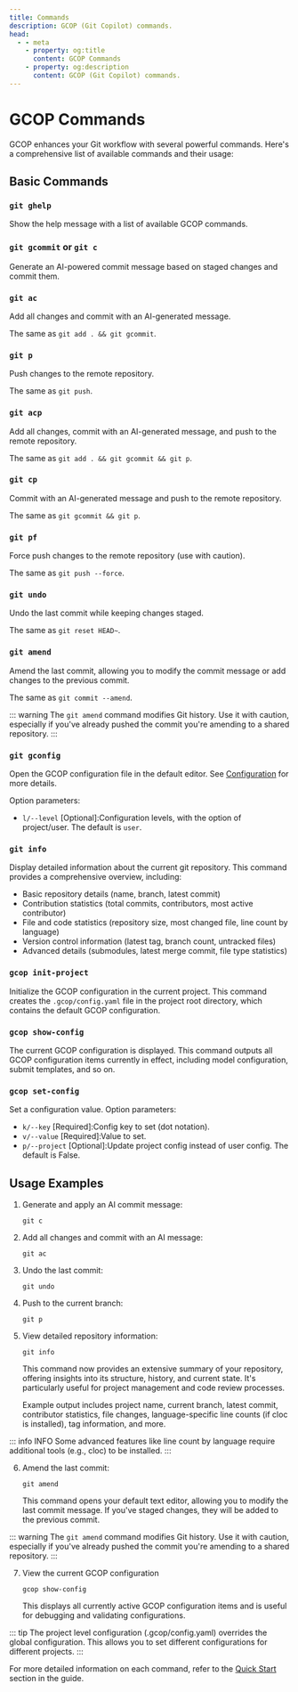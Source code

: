```yaml
---
title: Commands
description: GCOP (Git Copilot) commands.
head:
  - - meta
    - property: og:title
      content: GCOP Commands
    - property: og:description
      content: GCOP (Git Copilot) commands.
---
```


# GCOP Commands

GCOP enhances your Git workflow with several powerful commands. Here's a comprehensive list of available commands and their usage:

## Basic Commands

### `git ghelp`

Show the help message with a list of available GCOP commands.

### `git gcommit` or `git c`

Generate an AI-powered commit message based on staged changes and commit them.

### `git ac`

Add all changes and commit with an AI-generated message.

The same as `git add . && git gcommit`.

### `git p`

Push changes to the remote repository.

The same as `git push`.

### `git acp`

Add all changes, commit with an AI-generated message, and push to the remote repository.

The same as `git add . && git gcommit && git p`.

### `git cp`

Commit with an AI-generated message and push to the remote repository.

The same as `git gcommit && git p`.

### `git pf`

Force push changes to the remote repository (use with caution).

The same as `git push --force`.

### `git undo`

Undo the last commit while keeping changes staged.

The same as `git reset HEAD~`.

### `git amend`

Amend the last commit, allowing you to modify the commit message or add changes to the previous commit.

The same as `git commit --amend`.

::: warning
The `git amend` command modifies Git history. Use it with caution, especially if you've already pushed the commit you're amending to a shared repository.
:::

### `git gconfig`

Open the GCOP configuration file in the default editor. See [Configuration](/guide/configuration) for more details.

Option parameters:

- `l/--level` [Optional]:Configuration levels, with the option of project/user. The default is `user`.

### `git info`

Display detailed information about the current git repository. This command provides a comprehensive overview, including:

- Basic repository details (name, branch, latest commit)
- Contribution statistics (total commits, contributors, most active contributor)
- File and code statistics (repository size, most changed file, line count by language)
- Version control information (latest tag, branch count, untracked files)
- Advanced details (submodules, latest merge commit, file type statistics)

### `gcop init-project`

Initialize the GCOP configuration in the current project. This command creates the `.gcop/config.yaml` file in the project root directory, which contains the default GCOP configuration.

### `gcop show-config`

The current GCOP configuration is displayed. This command outputs all GCOP configuration items currently in effect, including model configuration, submit templates, and so on.

### `gcop set-config`

Set a configuration value.
Option parameters:

- `k/--key` [Required]:Config key to set (dot notation).
- `v/--value` [Required]:Value to set.
- `p/--project` [Optional]:Update project config instead of user config. The default is False.

## Usage Examples

1. Generate and apply an AI commit message:

   ```
   git c
   ```

2. Add all changes and commit with an AI message:

   ```
   git ac
   ```

3. Undo the last commit:

   ```
   git undo
   ```

4. Push to the current branch:

   ```
   git p
   ```

5. View detailed repository information:

   ```
   git info
   ```

   This command now provides an extensive summary of your repository, offering insights into its structure, history, and current state. It's particularly useful for project management and code review processes.

   Example output includes project name, current branch, latest commit, contributor statistics, file changes, language-specific line counts (if cloc is installed), tag information, and more.

::: info INFO
Some advanced features like line count by language require additional tools (e.g., cloc) to be installed.
:::

6. Amend the last commit:

   ```
   git amend
   ```

   This command opens your default text editor, allowing you to modify the last commit message. If you've staged changes, they will be added to the previous commit.

::: warning
The `git amend` command modifies Git history. Use it with caution, especially if you've already pushed the commit you're amending to a shared repository.
:::

7. View the current GCOP configuration

   ```
   gcop show-config
   ```

   This displays all currently active GCOP configuration items and is useful for debugging and validating configurations.

::: tip
The project level configuration (.gcop/config.yaml) overrides the global configuration. This allows you to set different configurations for different projects.
:::

For more detailed information on each command, refer to the [Quick Start](/guide/quick-start.md) section in the guide.
